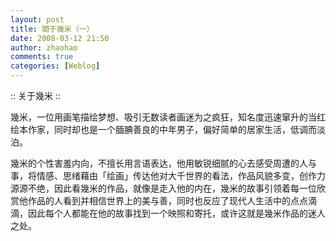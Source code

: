 ```yaml
---
layout: post
title: 關于幾米（一）
date: 2008-03-12 21:50
author: zhaohao
comments: true
categories: [Weblog]
---
```

:: 关于幾米 ::

幾米，一位用画笔描绘梦想、吸引无数读者画迷为之疯狂，知名度迅速窜升的当红绘本作家，同时却也是一个腼腆善良的中年男子，偏好简单的居家生活，低调而淡泊。

幾米的个性害羞内向，不擅长用言语表达，他用敏锐细腻的心去感受周遭的人与事，将情感、思绪藉由「绘画」传达他对大千世界的看法，作品风貌多变，创作力源源不绝，因此看幾米的作品，就像是走入他的内在，幾米的故事引领着每一位欣赏他作品的人看到并相信世界上的美与善，同时也反应了现代人生活中的点点滴滴，因此每个人都能在他的故事找到一个映照和寄托，或许这就是幾米作品的迷人之处。
